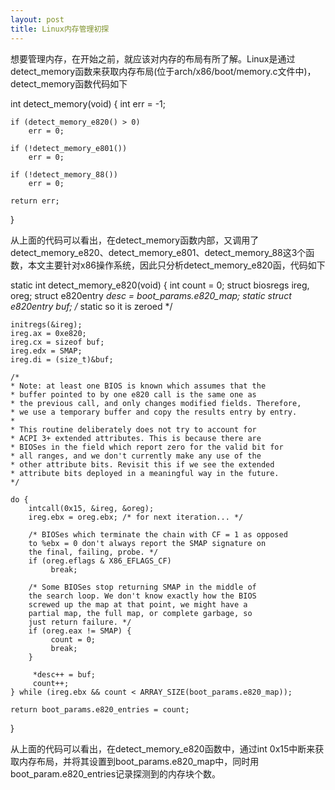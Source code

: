 ```yaml
---
layout: post
title: Linux内存管理初探
---
```


想要管理内存，在开始之前，就应该对内存的布局有所了解。Linux是通过detect_memory函数来获取内存布局(位于arch/x86/boot/memory.c文件中)，detect_memory函数代码如下


int detect_memory(void)
{
    int err = -1;

    if (detect_memory_e820() > 0)
        err = 0;

    if (!detect_memory_e801())
        err = 0;

    if (!detect_memory_88())
        err = 0;

    return err;
}


从上面的代码可以看出，在detect_memory函数内部，又调用了detect_memory_e820、detect_memory_e801、detect_memory_88这3个函数，本文主要针对x86操作系统，因此只分析detect_memory_e820函，代码如下


static int detect_memory_e820(void)
{
	int count = 0;
	struct biosregs ireg, oreg;
	struct e820entry *desc = boot_params.e820_map;
	static struct e820entry buf; /* static so it is zeroed */

	initregs(&ireg);
	ireg.ax = 0xe820;
	ireg.cx = sizeof buf;
	ireg.edx = SMAP;
	ireg.di = (size_t)&buf;

	/*
	* Note: at least one BIOS is known which assumes that the
	* buffer pointed to by one e820 call is the same one as
	* the previous call, and only changes modified fields. Therefore,
	* we use a temporary buffer and copy the results entry by entry.
	*
	* This routine deliberately does not try to account for
	* ACPI 3+ extended attributes. This is because there are
	* BIOSes in the field which report zero for the valid bit for
	* all ranges, and we don't currently make any use of the
	* other attribute bits. Revisit this if we see the extended
	* attribute bits deployed in a meaningful way in the future.
	*/

	do {
		intcall(0x15, &ireg, &oreg);
		ireg.ebx = oreg.ebx; /* for next iteration... */

		/* BIOSes which terminate the chain with CF = 1 as opposed
		to %ebx = 0 don't always report the SMAP signature on
		the final, failing, probe. */
		if (oreg.eflags & X86_EFLAGS_CF)
			 break;

		/* Some BIOSes stop returning SMAP in the middle of
		the search loop. We don't know exactly how the BIOS
		screwed up the map at that point, we might have a
		partial map, the full map, or complete garbage, so
		just return failure. */
		if (oreg.eax != SMAP) {
			 count = 0;
			 break;
		}

		 *desc++ = buf;
		 count++;
	} while (ireg.ebx && count < ARRAY_SIZE(boot_params.e820_map));

	return boot_params.e820_entries = count;
}


从上面的代码可以看出，在detect_memory_e820函数中，通过int 0x15中断来获取内存布局，并将其设置到boot_params.e820_map中，同时用boot_param.e820_entries记录探测到的内存块个数。

